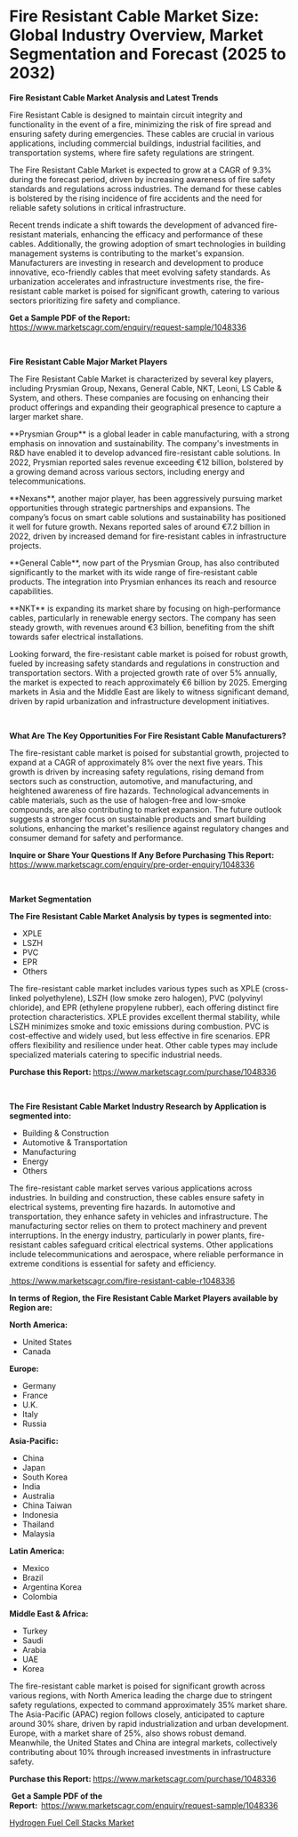 <p><h1>Fire Resistant Cable Market Size: Global Industry Overview, Market Segmentation and Forecast (2025 to 2032)</h1></p><p><strong>Fire Resistant Cable Market Analysis and Latest Trends</strong></p>
<p><p>Fire Resistant Cable is designed to maintain circuit integrity and functionality in the event of a fire, minimizing the risk of fire spread and ensuring safety during emergencies. These cables are crucial in various applications, including commercial buildings, industrial facilities, and transportation systems, where fire safety regulations are stringent.</p><p>The Fire Resistant Cable Market is expected to grow at a CAGR of 9.3% during the forecast period, driven by increasing awareness of fire safety standards and regulations across industries. The demand for these cables is bolstered by the rising incidence of fire accidents and the need for reliable safety solutions in critical infrastructure. </p><p>Recent trends indicate a shift towards the development of advanced fire-resistant materials, enhancing the efficacy and performance of these cables. Additionally, the growing adoption of smart technologies in building management systems is contributing to the market's expansion. Manufacturers are investing in research and development to produce innovative, eco-friendly cables that meet evolving safety standards. As urbanization accelerates and infrastructure investments rise, the fire-resistant cable market is poised for significant growth, catering to various sectors prioritizing fire safety and compliance.</p></p>
<p><strong>Get a Sample PDF of the Report:&nbsp;</strong> <a href="https://www.marketscagr.com/enquiry/request-sample/1048336?utm_campaign=3135&utm_medium=2&utm_source=Github&utm_content=ia&utm_term=07042025&utm_id=fire-resistant-cable">https://www.marketscagr.com/enquiry/request-sample/1048336</a></p>
<p>&nbsp;</p>
<p><strong>Fire Resistant Cable Major Market Players</strong></p>
<p><p>The Fire Resistant Cable Market is characterized by several key players, including Prysmian Group, Nexans, General Cable, NKT, Leoni, LS Cable & System, and others. These companies are focusing on enhancing their product offerings and expanding their geographical presence to capture a larger market share.</p><p>**Prysmian Group** is a global leader in cable manufacturing, with a strong emphasis on innovation and sustainability. The company's investments in R&D have enabled it to develop advanced fire-resistant cable solutions. In 2022, Prysmian reported sales revenue exceeding €12 billion, bolstered by a growing demand across various sectors, including energy and telecommunications.</p><p>**Nexans**, another major player, has been aggressively pursuing market opportunities through strategic partnerships and expansions. The company’s focus on smart cable solutions and sustainability has positioned it well for future growth. Nexans reported sales of around €7.2 billion in 2022, driven by increased demand for fire-resistant cables in infrastructure projects.</p><p>**General Cable**, now part of the Prysmian Group, has also contributed significantly to the market with its wide range of fire-resistant cable products. The integration into Prysmian enhances its reach and resource capabilities.</p><p>**NKT** is expanding its market share by focusing on high-performance cables, particularly in renewable energy sectors. The company has seen steady growth, with revenues around €3 billion, benefiting from the shift towards safer electrical installations.</p><p>Looking forward, the fire-resistant cable market is poised for robust growth, fueled by increasing safety standards and regulations in construction and transportation sectors. With a projected growth rate of over 5% annually, the market is expected to reach approximately €6 billion by 2025. Emerging markets in Asia and the Middle East are likely to witness significant demand, driven by rapid urbanization and infrastructure development initiatives.</p></p>
<p>&nbsp;</p>
<p><strong>What Are The Key Opportunities For Fire Resistant Cable Manufacturers?</strong></p>
<p><p>The fire-resistant cable market is poised for substantial growth, projected to expand at a CAGR of approximately 8% over the next five years. This growth is driven by increasing safety regulations, rising demand from sectors such as construction, automotive, and manufacturing, and heightened awareness of fire hazards. Technological advancements in cable materials, such as the use of halogen-free and low-smoke compounds, are also contributing to market expansion. The future outlook suggests a stronger focus on sustainable products and smart building solutions, enhancing the market's resilience against regulatory changes and consumer demand for safety and performance.</p></p>
<p><strong>Inquire or Share Your Questions If Any Before Purchasing This Report:</strong> <a href="https://www.marketscagr.com/enquiry/pre-order-enquiry/1048336?utm_campaign=3135&utm_medium=2&utm_source=Github&utm_content=ia&utm_term=07042025&utm_id=fire-resistant-cable">https://www.marketscagr.com/enquiry/pre-order-enquiry/1048336</a></p>
<p>&nbsp;</p>
<p><strong>Market Segmentation</strong></p>
<p><strong>The Fire Resistant Cable Market Analysis by types is segmented into:</strong></p>
<p><ul><li>XPLE</li><li>LSZH</li><li>PVC</li><li>EPR</li><li>Others</li></ul></p>
<p><p>The fire-resistant cable market includes various types such as XPLE (cross-linked polyethylene), LSZH (low smoke zero halogen), PVC (polyvinyl chloride), and EPR (ethylene propylene rubber), each offering distinct fire protection characteristics. XPLE provides excellent thermal stability, while LSZH minimizes smoke and toxic emissions during combustion. PVC is cost-effective and widely used, but less effective in fire scenarios. EPR offers flexibility and resilience under heat. Other cable types may include specialized materials catering to specific industrial needs.</p></p>
<p><strong>Purchase this Report:&nbsp;</strong><a href="https://www.marketscagr.com/purchase/1048336?utm_campaign=3135&utm_medium=2&utm_source=Github&utm_content=ia&utm_term=07042025&utm_id=fire-resistant-cable">https://www.marketscagr.com/purchase/1048336</a></p>
<p>&nbsp;</p>
<p><strong>The Fire Resistant Cable Market Industry Research by Application is segmented into:</strong></p>
<p><ul><li>Building & Construction</li><li>Automotive & Transportation</li><li>Manufacturing</li><li>Energy</li><li>Others</li></ul></p>
<p><p>The fire-resistant cable market serves various applications across industries. In building and construction, these cables ensure safety in electrical systems, preventing fire hazards. In automotive and transportation, they enhance safety in vehicles and infrastructure. The manufacturing sector relies on them to protect machinery and prevent interruptions. In the energy industry, particularly in power plants, fire-resistant cables safeguard critical electrical systems. Other applications include telecommunications and aerospace, where reliable performance in extreme conditions is essential for safety and efficiency.</p></p>
<p><a href="https://www.marketscagr.com/fire-resistant-cable-r1048336?utm_campaign=3135&utm_medium=2&utm_source=Github&utm_content=ia&utm_term=07042025&utm_id=fire-resistant-cable">&nbsp;https://www.marketscagr.com/fire-resistant-cable-r1048336</a></p>
<p><strong>In terms of Region, the Fire Resistant Cable Market Players available by Region are:</strong></p>
<p>
    <p> <strong> North America: </strong>
        <ul>
            <li>United States</li>
            <li>Canada</li>
        </ul>
        </p> 
    <p> <strong> Europe: </strong>
        <ul>
            <li>Germany</li>
            <li>France</li>
            <li>U.K.</li>
            <li>Italy</li>
            <li>Russia</li>
        </ul>
        </p> 
    <p> <strong> Asia-Pacific: </strong>
        <ul>
            <li>China</li>
            <li>Japan</li>
            <li>South Korea</li>
            <li>India</li>
            <li>Australia</li>
            <li>China Taiwan</li>
            <li>Indonesia</li>
            <li>Thailand</li>
            <li>Malaysia</li>
        </ul>
        </p> 
    <p> <strong> Latin America: </strong>
        <ul>
            <li>Mexico</li>
            <li>Brazil</li>
            <li>Argentina Korea</li>
            <li>Colombia</li>
        </ul>
        </p> 
    <p> <strong> Middle East & Africa: </strong>
        <ul>
            <li>Turkey</li>
            <li>Saudi</li>
            <li>Arabia</li>
            <li>UAE</li>
            <li>Korea</li>
        </ul>
    </p>
    </p>
<p><p>The fire-resistant cable market is poised for significant growth across various regions, with North America leading the charge due to stringent safety regulations, expected to command approximately 35% market share. The Asia-Pacific (APAC) region follows closely, anticipated to capture around 30% share, driven by rapid industrialization and urban development. Europe, with a market share of 25%, also shows robust demand. Meanwhile, the United States and China are integral markets, collectively contributing about 10% through increased investments in infrastructure safety.</p></p>
<p><strong>Purchase this Report: </strong><a href="https://www.marketscagr.com/purchase/1048336?utm_campaign=3135&utm_medium=2&utm_source=Github&utm_content=ia&utm_term=07042025&utm_id=fire-resistant-cable">https://www.marketscagr.com/purchase/1048336</a></p>
<p>&nbsp;<strong>Get a Sample PDF of the Report:&nbsp;&nbsp;</strong><a href="https://www.marketscagr.com/enquiry/request-sample/1048336?utm_campaign=3135&utm_medium=2&utm_source=Github&utm_content=ia&utm_term=07042025&utm_id=fire-resistant-cable">https://www.marketscagr.com/enquiry/request-sample/1048336</a></p>
<p><strong></strong></p>
<p><p><a href="https://github.com/awalinfucci/Market-Research-Report-List-1/blob/main/hydrogen-fuel-cell-stacks-market.md?utm_campaign=3135&utm_medium=2&utm_source=Github&utm_content=ia&utm_term=07042025&utm_id=fire-resistant-cable">Hydrogen Fuel Cell Stacks Market</a></p></p>
